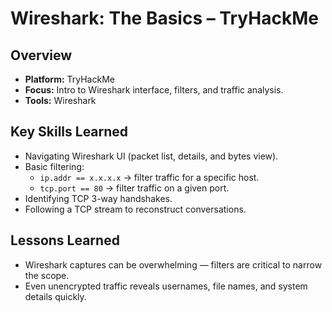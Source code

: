 # Wireshark: The Basics – TryHackMe

## Overview
- **Platform:** TryHackMe  
- **Focus:** Intro to Wireshark interface, filters, and traffic analysis.  
- **Tools:** Wireshark  

## Key Skills Learned
- Navigating Wireshark UI (packet list, details, and bytes view).  
- Basic filtering:
  - `ip.addr == x.x.x.x` → filter traffic for a specific host.  
  - `tcp.port == 80` → filter traffic on a given port.  
- Identifying TCP 3-way handshakes.  
- Following a TCP stream to reconstruct conversations.  

## Lessons Learned
- Wireshark captures can be overwhelming — filters are critical to narrow the scope.  
- Even unencrypted traffic reveals usernames, file names, and system details quickly.  
